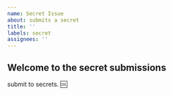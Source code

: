 ```yaml
---
name: Secret Issue 
about: submits a secret  
title: ''
labels: secret
assignees: ''
---
```


## Welcome to the secret submissions

submit to secrets. :cool:
